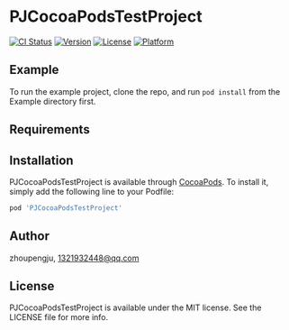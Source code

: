 # PJCocoaPodsTestProject

[![CI Status](https://img.shields.io/travis/zhoupengju/PJCocoaPodsTestProject.svg?style=flat)](https://travis-ci.org/zhoupengju/PJCocoaPodsTestProject)
[![Version](https://img.shields.io/cocoapods/v/PJCocoaPodsTestProject.svg?style=flat)](https://cocoapods.org/pods/PJCocoaPodsTestProject)
[![License](https://img.shields.io/cocoapods/l/PJCocoaPodsTestProject.svg?style=flat)](https://cocoapods.org/pods/PJCocoaPodsTestProject)
[![Platform](https://img.shields.io/cocoapods/p/PJCocoaPodsTestProject.svg?style=flat)](https://cocoapods.org/pods/PJCocoaPodsTestProject)

## Example

To run the example project, clone the repo, and run `pod install` from the Example directory first.

## Requirements

## Installation

PJCocoaPodsTestProject is available through [CocoaPods](https://cocoapods.org). To install
it, simply add the following line to your Podfile:

```ruby
pod 'PJCocoaPodsTestProject'
```

## Author

zhoupengju, 1321932448@qq.com

## License

PJCocoaPodsTestProject is available under the MIT license. See the LICENSE file for more info.
